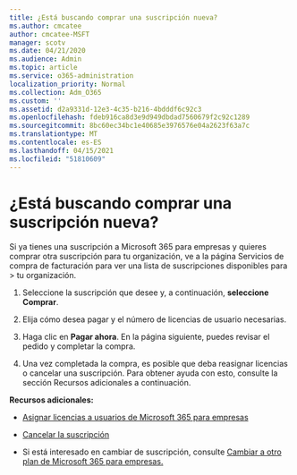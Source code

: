 ```yaml
---
title: ¿Está buscando comprar una suscripción nueva?
ms.author: cmcatee
author: cmcatee-MSFT
manager: scotv
ms.date: 04/21/2020
ms.audience: Admin
ms.topic: article
ms.service: o365-administration
localization_priority: Normal
ms.collection: Adm_O365
ms.custom: ''
ms.assetid: d2a9331d-12e3-4c35-b216-4bdddf6c92c3
ms.openlocfilehash: fdeb916ca8d3e9d949dbdad7560679f2c92c1289
ms.sourcegitcommit: 8bc60ec34bc1e40685e3976576e04a2623f63a7c
ms.translationtype: MT
ms.contentlocale: es-ES
ms.lasthandoff: 04/15/2021
ms.locfileid: "51810609"
---
```

# <a name="looking-to-buy-a-new-subscription"></a>¿Está buscando comprar una suscripción nueva?

Si ya tienes una suscripción a Microsoft 365 para empresas y quieres  comprar otra suscripción para tu organización, ve a la página Servicios de compra de facturación para ver una lista de suscripciones disponibles para \> [](https://go.microsoft.com/fwlink/p/?linkid=868433) tu organización.
 
1. Seleccione la suscripción que desee y, a continuación, **seleccione Comprar**.

2. Elija cómo desea pagar y el número de licencias de usuario necesarias.

3. Haga clic en **Pagar ahora**. En la página siguiente, puedes revisar el pedido y completar la compra.

4. Una vez completada la compra, es posible que deba reasignar licencias o cancelar una suscripción. Para obtener ayuda con esto, consulte la sección Recursos adicionales a continuación.

 **Recursos adicionales:**
  
- [Asignar licencias a usuarios de Microsoft 365 para empresas](https://docs.microsoft.com/microsoft-365/admin/add-users/add-users)
    
- [Cancelar la suscripción](https://docs.microsoft.com/microsoft-365/commerce/subscriptions/cancel-your-subscription)
    
- Si está interesado en cambiar de suscripción, consulte [Cambiar a otro plan de Microsoft 365 para empresas.](https://docs.microsoft.com/microsoft-365/commerce/subscriptions/switch-to-a-different-plan)